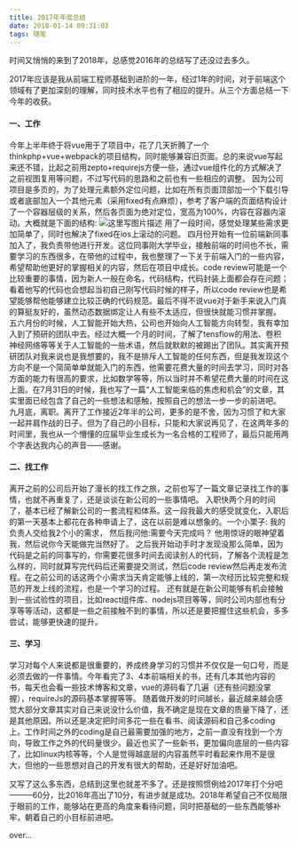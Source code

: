 ```yaml
---
title: 2017年年度总结
date: 2018-01-14 09:31:03
tags: 随笔
---
```

时间又悄悄的来到了2018年，总感觉2016年的总结写了还没过去多久。

<!-- more -->

2017年应该是我从前端工程师基础到进阶的一年，经过1年的时间，对于前端这个领域有了更加深刻的理解，同时技术水平也有了相应的提升。从三个方面总结一下今年的收获。
#### 一、工作
今年上半年终于将vue用于了项目中，花了几天折腾了一个thinkphp+vue+webpack的项目结构，同时能够兼容旧页面。总的来说vue写起来还不错，比起之前用zepto+requirejs方便一些，通过vue组件化的方式解决了之前视图复用等问题，不过写代码的思路和之前也有一些相应的调整。
因为公司项目是多页的，为了处理元素额外定位问题，比如在所有页面顶部加一个下载引导或者底部加入一个其他元素（采用fixed有点麻烦），参考了客户端的页面结构设计了一个容器层级的关系，然后各页面为绝对定位，宽高为100%，内容在容器内滚动。大概就是下面的结构:
![这里写图片描述](http://img.blog.csdn.net/20180114083044440?watermark/2/text/aHR0cDovL2Jsb2cuY3Nkbi5uZXQvdTAxNDY0MTAxMA==/font/5a6L5L2T/fontsize/400/fill/I0JBQkFCMA==/dissolve/70/gravity/SouthEast)
用了一段时间，感觉处理某些需求更加简单了，同时也解决了fixed在ios上滚动的问题。
四月份开始有一位前端新同事加入了，我负责带他进行开发。这位同事刚大学毕业，接触前端的时间也不长，需要学习的东西很多，在带他的过程中，我也整理了一下关于前端入门的一些内容，希望帮助他更好的掌握相关的内容，然后在项目中成长。code review可能是一个比较重要的事情，因为新人一般在命名，代码结构，代码封装上面都会存在问题；看着他写的代码也会想起当初自己刚写代码时候的样子，所以code review也是希望能够帮他能够建立比较正确的代码规范。最后不得不说vue对于新手来说入门真的算挺友好的，虽然动态数据绑定让人有些不太适应，但很快就能习惯并掌握。
五六月份的时候，人工智能开始大热，公司也开始向人工智能方向转型，我有幸加入到了预研的团队中去。经过大概一个月的时间，了解了tensflow的用法、卷积神经网络等等关于人工智能的一些术语，然后就默默的被踢出了团队。其实离开预研团队对我来说也是我想要的，我不是排斥人工智能的任何东西，但是我发现这个方向不是一个简简单单就能入门的东西，他需要花费大量的时间去学习，同时对各方面的能力有很高的要求，比如数学等等，所以当时并不希望花费大量的时间在这上面。在7月31日的时候，我也写了一篇“人工智能来临的焦虑和机会”的文章，其实里面已经包含了自己的一些想法和感触，按照自己的想法一步一步的前进吧。
九月底，离职。离开了工作接近2年半的公司，更多的是不舍，因为习惯了和大家一起并肩作战的日子。但为了自己的小目标，只能和大家说再见了，在这两年多的时间里，我也从一个懵懂的应届毕业生成长为一名合格的工程师了，最后只能用两个字表达我内心的声音——感谢。
#### 二、找工作
离开之前的公司后开始了漫长的找工作之旅，之前也写了一篇文章记录找工作的事情，也就不再重复了，还是谈谈在新公司的一些事情吧。
入职快两个月的时间了，基本已经了解新公司的一套流程和体系。这一段我最大的感受就变化，入职后的第一天基本上都花在各种申请上了，这在以前是难以想象的。一个小栗子:
我的负责人交给我2个小的需求，
然后我问他:需要今天完成吗？
他用惊讶的眼神望着我，然后说你今天能做完当然好了。
之后我开始动手时才发现没那么简单，因为代码是之前的同事写的，你需要花很多时间去阅读别人的代码，了解各个流程是怎么样的，同时就算写完代码后还需要提交测试，然后code review然后再走发布流程。在之前公司的话这两个小需求当天肯定能够上线的，第一次经历比较完整和规范的开发上线的流程，也是一个学习的过程。
还有就是在新公司能够有机会接触到一些试验性的项目，比如react组件库、nodejs项目等等，同时公司内部也有分享等等活动，这都是一些之前接触不到的事情，所以还是要把握住这些机会，多多尝试，能够更快速的提升。
#### 三、学习
学习对每个人来说都是很重要的，养成终身学习的习惯并不仅仅是一句口号，而是必须去做的一件事情。今年看完了3、4本前端相关的书，还有几本其他内容的书，每天也会看一些技术博客和文章，vue的源码看了几遍（还有些问题没掌握），requireJs的源码基本掌握等等。
随着做开发的时间越长，最近越来越会感觉大部分文章其实对自己来说没什么价值，我不确定是现在文章的质量下降了，还是其他原因。所以还是决定把时间多花一些在看书、阅读源码和自己多coding上。工作时间之外的coding是自己最需要加强的地方，之前一直没有找到一个方向，导致工作之外的代码量很少。最近也买了一些新书，更加偏向底层的一些内容了，比如linux内核等等，个人是觉得越底层的内容虽然平时看起来作用不是很大，但他的一些思想对自己的开发有很大的帮助，还是好好加油吧。

又写了这么多东西，总结到这里也就差不多了。还是按照惯例给2017年打个分吧———60分，比2016年高出了10分，有进步就是成功。2018年希望自己不仅局限于眼前的工作，能够站在更高的角度来看待问题，同时把基础的一些东西能够补牢，朝着自己的小目标前进吧。

over...